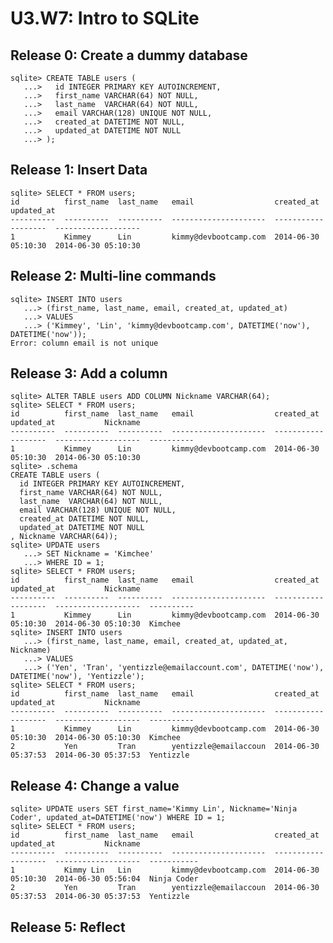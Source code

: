 # U3.W7: Intro to SQLite

## Release 0: Create a dummy database
<pre><code>sqlite> CREATE TABLE users (
   ...>   id INTEGER PRIMARY KEY AUTOINCREMENT,
   ...>   first_name VARCHAR(64) NOT NULL,
   ...>   last_name  VARCHAR(64) NOT NULL,
   ...>   email VARCHAR(128) UNIQUE NOT NULL,
   ...>   created_at DATETIME NOT NULL,
   ...>   updated_at DATETIME NOT NULL
   ...> );
</pre></code>

## Release 1: Insert Data 
<pre><code>sqlite> SELECT * FROM users;
id          first_name  last_name   email                  created_at           updated_at         
----------  ----------  ----------  ---------------------  -------------------  -------------------
1           Kimmey      Lin         kimmy@devbootcamp.com  2014-06-30 05:10:30  2014-06-30 05:10:30
</pre></code>

## Release 2: Multi-line commands
<pre><code>sqlite> INSERT INTO users
   ...> (first_name, last_name, email, created_at, updated_at)
   ...> VALUES
   ...> ('Kimmey', 'Lin', 'kimmy@devbootcamp.com', DATETIME('now'), DATETIME('now'));
Error: column email is not unique
</pre></code>

## Release 3: Add a column
<pre><code>sqlite> ALTER TABLE users ADD COLUMN Nickname VARCHAR(64);
sqlite> SELECT * FROM users;
id          first_name  last_name   email                  created_at           updated_at           Nickname  
----------  ----------  ----------  ---------------------  -------------------  -------------------  ----------
1           Kimmey      Lin         kimmy@devbootcamp.com  2014-06-30 05:10:30  2014-06-30 05:10:30            
sqlite> .schema
CREATE TABLE users (
  id INTEGER PRIMARY KEY AUTOINCREMENT,
  first_name VARCHAR(64) NOT NULL,
  last_name  VARCHAR(64) NOT NULL,
  email VARCHAR(128) UNIQUE NOT NULL,
  created_at DATETIME NOT NULL,
  updated_at DATETIME NOT NULL
, Nickname VARCHAR(64));
sqlite> UPDATE users
   ...> SET Nickname = 'Kimchee'
   ...> WHERE ID = 1;
sqlite> SELECT * FROM users;
id          first_name  last_name   email                  created_at           updated_at           Nickname  
----------  ----------  ----------  ---------------------  -------------------  -------------------  ----------
1           Kimmey      Lin         kimmy@devbootcamp.com  2014-06-30 05:10:30  2014-06-30 05:10:30  Kimchee   
sqlite> INSERT INTO users
   ...> (first_name, last_name, email, created_at, updated_at, Nickname)
   ...> VALUES
   ...> ('Yen', 'Tran', 'yentizzle@emailaccount.com', DATETIME('now'), DATETIME('now'), 'Yentizzle');
sqlite> SELECT * FROM users;
id          first_name  last_name   email                  created_at           updated_at           Nickname  
----------  ----------  ----------  ---------------------  -------------------  -------------------  ----------
1           Kimmey      Lin         kimmy@devbootcamp.com  2014-06-30 05:10:30  2014-06-30 05:10:30  Kimchee   
2           Yen         Tran        yentizzle@emailaccoun  2014-06-30 05:37:53  2014-06-30 05:37:53  Yentizzle 
</pre></code>

## Release 4: Change a value
<pre><code>sqlite> UPDATE users SET first_name='Kimmy Lin', Nickname='Ninja Coder', updated_at=DATETIME('now') WHERE ID = 1;
sqlite> SELECT * FROM users;
id          first_name  last_name   email                  created_at           updated_at           Nickname   
----------  ----------  ----------  ---------------------  -------------------  -------------------  -----------
1           Kimmy Lin   Lin         kimmy@devbootcamp.com  2014-06-30 05:10:30  2014-06-30 05:56:04  Ninja Coder
2           Yen         Tran        yentizzle@emailaccoun  2014-06-30 05:37:53  2014-06-30 05:37:53  Yentizzle  
</pre></code>

## Release 5: Reflect
<!-- Add your reflection here -->